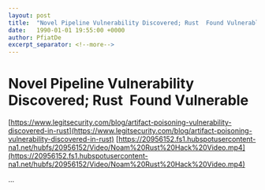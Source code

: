 ```yaml
---
layout: post
title:  "Novel Pipeline Vulnerability Discovered; Rust  Found Vulnerable"
date:   1990-01-01 19:55:00 +0000
author: PfiatDe
excerpt_separator: <!--more-->
---
```


# Novel Pipeline Vulnerability Discovered; Rust  Found Vulnerable
[https://www.legitsecurity.com/blog/artifact-poisoning-vulnerability-discovered-in-rust](https://www.legitsecurity.com/blog/artifact-poisoning-vulnerability-discovered-in-rust)
[https://20956152.fs1.hubspotusercontent-na1.net/hubfs/20956152/Video/Noam%20Rust%20Hack%20Video.mp4](https://20956152.fs1.hubspotusercontent-na1.net/hubfs/20956152/Video/Noam%20Rust%20Hack%20Video.mp4)

...
<!--more-->
